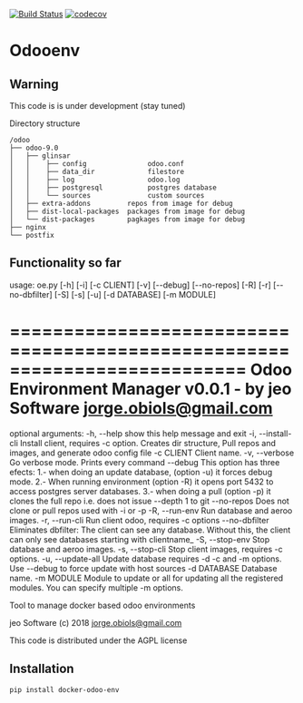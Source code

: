 [![Build Status](https://travis-ci.org/jobiols/odoo-env.svg?branch=master)](https://travis-ci.org/jobiols/odoo-env)
[![codecov](https://codecov.io/gh/jobiols/docker-odoo-env/branch/master/graph/badge.svg)](https://codecov.io/gh/jobiols/docker-odoo-env)

Odooenv
=======

Warning
-------
This code is is under development (stay tuned)

Directory structure

    /odoo
    ├── odoo-9.0
    │   ├── glinsar
    │   │    ├── config               odoo.conf
    │   │    ├── data_dir             filestore
    │   │    ├── log                  odoo.log
    │   │    ├── postgresql           postgres database
    │   │    └── sources              custom sources
    │   ├── extra-addons         repos from image for debug
    │   ├── dist-local-packages  packages from image for debug
    │   └── dist-packages        pagkages from image for debug
    ├── nginx
    └── postfix


Functionality so far
--------------------- 
usage: oe.py [-h] [-i] [-c CLIENT] [-v] [--debug] [--no-repos] [-R] [-r]
             [--no-dbfilter] [-S] [-s] [-u] [-d DATABASE] [-m MODULE]

==========================================================================
Odoo Environment Manager v0.0.1 - by jeo Software <jorge.obiols@gmail.com>
==========================================================================

optional arguments:
  -h, --help         show this help message and exit
  -i, --install-cli  Install client, requires -c option. Creates dir
                     structure, Pull repos and images, and generate odoo
                     config file
  -c CLIENT          Client name.
  -v, --verbose      Go verbose mode. Prints every command
  --debug            This option has three efects: 1.- when doing an update
                     database, (option -u) it forces debug mode. 2.- When
                     running environment (option -R) it opens port 5432 to
                     access postgres server databases. 3.- when doing a pull
                     (option -p) it clones the full repo i.e. does not issue
                     --depth 1 to git
  --no-repos         Does not clone or pull repos used with -i or -p
  -R, --run-env      Run database and aeroo images.
  -r, --run-cli      Run client odoo, requires -c options
  --no-dbfilter      Eliminates dbfilter: The client can see any database.
                     Without this, the client can only see databases starting
                     with clientname_
  -S, --stop-env     Stop database and aeroo images.
  -s, --stop-cli     Stop client images, requires -c options.
  -u, --update-all   Update database requires -d -c and -m options. Use
                     --debug to force update with host sources
  -d DATABASE        Database name.
  -m MODULE          Module to update or all for updating all the registered
                     modules. You can specify multiple -m options.


Tool to manage docker based odoo environments

jeo Software (c) 2018 jorge.obiols@gmail.com

This code is distributed under the AGPL license

Installation
------------
    pip install docker-odoo-env
